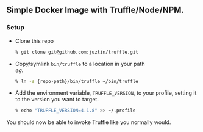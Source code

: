 ## Simple Docker Image with Truffle/Node/NPM.

### Setup

 - Clone this repo  
 
   ```bash
   % git clone git@github.com:juztin/truffle.git
   ```

 - Copy/symlink `bin/truffle` to a location in your path  
   _eg._  
   
   ```bash
   % ln -s {repo-path}/bin/truffle ~/bin/truffle
   ```
 
 - Add the environment variable, `TRUFFLE_VERSION`, to your profile, setting it to the version you want to target.  
 
   ```bash
   % echo "TRUFFLE_VERSION=4.1.8" >> ~/.profile
   ```

You should now be able to invoke Truffle like you normally would.
